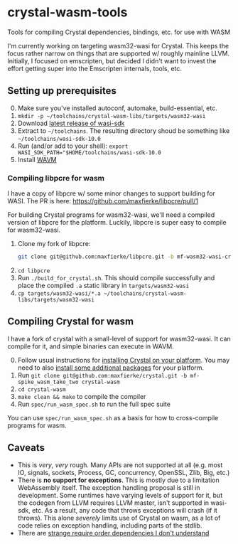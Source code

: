 # crystal-wasm-tools
Tools for compiling Crystal dependencies, bindings, etc. for use with WASM

I'm currently working on targeting wasm32-wasi for Crystal. This keeps the focus
rather narrow on things that are supported w/ roughly mainline LLVM. Initially,
I focused on emscripten, but decided I didn't want to invest the effort getting
super into the Emscripten internals, tools, etc.

## Setting up prerequisites

0. Make sure you've installed autoconf, automake, build-essential, etc.
1. `mkdir -p ~/toolchains/crystal-wasm-libs/targets/wasm32-wasi`
2. Download [latest release of wasi-sdk](https://github.com/WebAssembly/wasi-sdk/releases)
3. Extract to `~/toolchains`. The resulting directory shoud be something like `~/toolchains/wasi-sdk-10.0`
4. Run (and/or add to your shell): `export WASI_SDK_PATH="$HOME/toolchains/wasi-sdk-10.0`
5. Install [WAVM](https://github.com/WAVM/WAVM)

### Compiling libpcre for wasm

I have a copy of libpcre w/ some minor changes to support building for WASI. The
PR is here: https://github.com/maxfierke/libpcre/pull/1

For building Crystal programs for wasm32-wasi, we'll need a compiled version of
libpcre for the platform. Luckily, libpcre is super easy to compile for wasm32-wasi.

1. Clone my fork of libpcre:
   ```sh
   git clone git@github.com:maxfierke/libpcre.git -b mf-wasm32-wasi-cross-compile
   ```
2. `cd libpcre`
3. Run `./build_for_crystal.sh`. This should compile successfully and place the
   compiled `.a` static library in `targets/wasm32-wasi`
4. `cp targets/wasm32-wasi/*.a ~/toolchains/crystal-wasm-libs/targets/wasm32-wasi`

## Compiling Crystal for wasm

I have a fork of crystal with a small-level of support for wasm32-wasi. It can
compile for it, and simple binaries can execute in WAVM.

0. Follow usual instructions for [installing Crystal on your platform](https://crystal-lang.org/install/). You may need
   to also [install some additional packages](https://github.com/crystal-lang/crystal/wiki/All-required-libraries)
   for your platform.
1. Run `git clone git@github.com:maxfierke/crystal.git -b mf-spike_wasm_take_two crystal-wasm`
2. `cd crystal-wasm`
3. `make clean && make` to compile the compiler
4. Run `spec/run_wasm_spec.sh` to run the full spec suite

You can use `spec/run_wasm_spec.sh` as a basis for how to cross-compile programs
for wasm.

## Caveats

* This is _very_, _very_ rough. Many APIs are not supported at all (e.g.
  most IO, signals, sockets, Process, GC, concurrency, OpenSSL, Zlib, Big, etc.)
* There is **no support for exceptions**. This is mostly due to a limitation
  WebAssembly itself. The exception handling proposal is still in development.
  Some runtimes have varying levels of support for it, but the codegen from LLVM
  requires LLVM master, isn't supported in wasi-sdk, etc. As a result, any code
  that throws exceptions will crash (if it throws). This alone _severely_ limits
  use of Crystal on wasm, as a lot of code relies on exception handling, including
  parts of the stdlib.
* There are [strange require order dependencies I don't understand](https://github.com/crystal-lang/crystal/commit/56a6a148853ef26f52c0ebfd7cfe08887ec9e88f)
